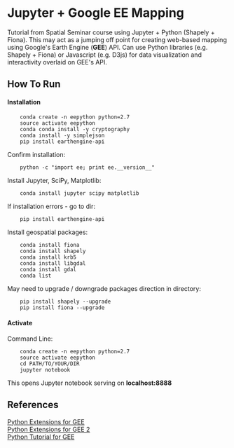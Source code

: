 # Jupyter + Google EE Mapping

Tutorial from Spatial Seminar course using Jupyter + Python (Shapely + Fiona). This may act as a jumping off point for creating web-based mapping using Google's Earth Engine (<strong>GEE</strong>) API. Can use Python libraries (e.g. Shapely + Fiona) or Javascript (e.g. D3js) for data visualization and interactivity overlaid on GEE's API.

## How To Run

#### Installation

```
    conda create -n eepython python=2.7
    source activate eepython
    conda conda install -y cryptography
    conda install -y simplejson
    pip install earthengine-api
```

Confirm installation:

```
    python -c "import ee; print ee.__version__"
```

Install Jupyter, SciPy, Matplotlib:

```
    conda install jupyter scipy matplotlib
```

If installation errors - go to dir:

```
    pip install earthengine-api

```

Install geospatial packages:

```
    conda install fiona
    conda install shapely
    conda install krb5
    conda install libgdal
    conda install gdal
    conda list
```

May need to upgrade / downgrade packages direction in directory:

```
    pip install shapely --upgrade
    pip install fiona --upgrade
```


#### Activate

Command Line:

```
    conda create -n eepython python=2.7
    source activate eepython
    cd PATH/TO/YOUR/DIR
    jupyter notebook
```

This opens Jupyter notebook serving on <strong>localhost:8888</strong>

## References

[Python Extensions for GEE](https://gist.github.com/tmcw/3987512)
<br>
[Python Extensions for GEE 2](https://gist.github.com/sgillies/1886782)
<br>
[Python Tutorial for GEE](http://www.macwright.org/2012/10/31/gis-with-python-shapely-fiona.html)
